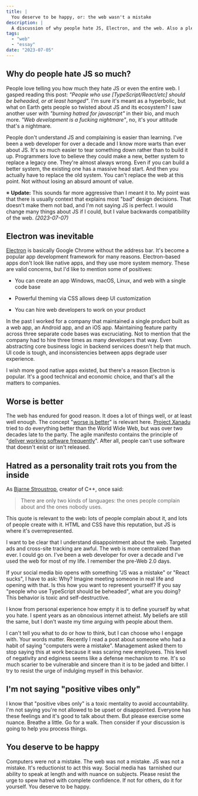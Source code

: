 ```yaml
---
title: |
  You deserve to be happy, or: the web wasn't a mistake
description: |
  A discussion of why people hate JS, Electron, and the web. Also a plea about how excessive negativity hurts you and those around you.
tags:
  - "web"
  - "essay"
date: "2023-07-05"
---
```


## Why do people hate JS so much?

People love telling you how much they hate JS or even the entire web. I gasped
reading this post: _"People who use [TypeScript/React/etc] should be beheaded,
or at least hanged"_. I'm sure it's meant as a hyperbolic, but what on Earth
gets people so twisted about JS and its ecosystem? I saw another user with
_"burning hatred for javascript"_ in their bio, and much more. _"Web development
is a fucking nightmare"_, no, it's your attitude that's a nightmare.

People don't understand JS and complaining is easier than learning. I've been a
web developer for over a decade and I know more warts than ever about JS. It's
so much easier to tear something down rather than to build it up. Programmers
love to believe they could make a new, better system to replace a legacy one.
They're almost always wrong. Even if you can build a better system, the existing
one has a massive head start. And then you actually have to replace the old
system. You can't replace the web at this point. Not without losing an absurd
amount of value.

※ **Update:** This sounds far more aggressive than I meant it to. My point was
that there is usually context that explains most "bad" design decisions. That
doesn't make them not bad, and I'm not saying JS is perfect. I would change many
things about JS if I could, but I value backwards compatibility of the web.
_(2023-07-07)_

## Electron was inevitable

[Electron](<https://en.wikipedia.org/wiki/Electron_(software_framework)>) is
basically Google Chrome without the address bar. It's become a popular app
development framework for many reasons. Electron-based apps don't look like
native apps, and they use more system memory. These are valid concerns, but I'd
like to mention some of positives:

- You can create an app Windows, macOS, Linux, and web with a single code base

- Powerful theming via CSS allows deep UI customization

- You can hire web developers to work on your product

In the past I worked for a company that maintained a single product built as a
web app, an Android app, and an iOS app. Maintaining feature parity across three
separate code bases was excruciating. Not to mention that the company had to
hire three times as many developers that way. Even abstracting core business
logic in backend services doesn't help that much. UI code is tough, and
inconsistencies between apps degrade user experience.

I wish more good native apps existed, but there's a reason Electron is popular.
It's a good technical and economic choice, and that's all the matters to
companies.

## Worse is better

The web has endured for good reason. It does a lot of things well, or at least
well enough. The concept
"[worse is better](https://en.wikipedia.org/wiki/Worse_is_better)" is relevant
here. [Project Xanadu](https://en.wikipedia.org/wiki/Project_Xanadu) tried to do
everything better than the World Wide Web, but was over two decades late to the
party. The agile manifesto contains the principle of
"[deliver working software frequently](https://agilemanifesto.org/principles.html)".
After all, people can't use software that doesn't exist or isn't released.

## Hatred as a personality trait rots you from the inside

As [Bjarne Stroustrop](https://www.stroustrup.com/quotes.html), creator of C++,
once said:

> There are only two kinds of languages: the ones people complain about and the
> ones nobody uses.

This quote is relevant to the web: lots of people complain about it, and lots of
people create with it. HTML and CSS have this reputation, but JS is where it's
overrepresented.

I want to be clear that I understand disappointment about the web. Targeted ads
and cross-site tracking are awful. The web is more centralized than ever. I
could go on. I've been a web developer for over a decade and I've used the web
for most of my life. I remember the pre-Web 2.0 days.

If your social media bio opens with something "JS was a mistake" or "React
sucks", I have to ask: Why? Imagine meeting someone in real life and opening
with that. Is this how you want to represent yourself? If you say "people who
use TypeScript should be beheaded", what are you doing? This behavior is toxic
and self-destructive.

I know from personal experience how empty it is to define yourself by what you
hate. I spent years as an obnoxious internet atheist. My beliefs are still the
same, but I don't waste my time arguing with people about them.

I can't tell you what to do or how to think, but I can choose who I engage with.
Your words matter. Recently I read a post about someone who had a habit of
saying "computers were a mistake". Management asked them to stop saying this at
work because it was scaring new employees. This level of negativity and edginess
seems like a defense mechanism to me. It's so much scarier to be vulnerable and
sincere than it is to be jaded and bitter. I try to resist the urge of indulging
myself in this behavior.

## I'm not saying "positive vibes only"

I know that "positive vibes only" is a toxic mentality to avoid accountability.
I'm not saying you're not allowed to be upset or disappointed. Everyone has
these feelings and it's good to talk about them. But please exercise some
nuance. Breathe a little. Go for a walk. Then consider if your discussion is
going to help you process things.

## You deserve to be happy

Computers were not a mistake. The web was not a mistake. JS was not a mistake.
It's reductionist to act this way. Social media has  tarnished our ability to
speak at length and with nuance on subjects. Please resist the urge to spew
hatred with complete confidence. If not for others, do it for yourself. You
deserve to be happy.
